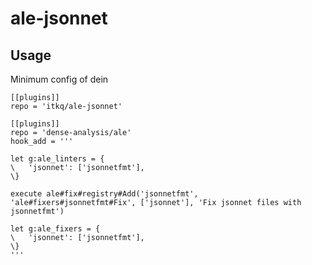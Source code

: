 # ale-jsonnet

## Usage

Minimum config of dein

```vim
[[plugins]]
repo = 'itkq/ale-jsonnet'

[[plugins]]
repo = 'dense-analysis/ale'
hook_add = '''

let g:ale_linters = {
\   'jsonnet': ['jsonnetfmt'],
\}

execute ale#fix#registry#Add('jsonnetfmt', 'ale#fixers#jsonnetfmt#Fix', ['jsonnet'], 'Fix jsonnet files with jsonnetfmt')

let g:ale_fixers = {
\   'jsonnet': ['jsonnetfmt'],
\}
'''
```
